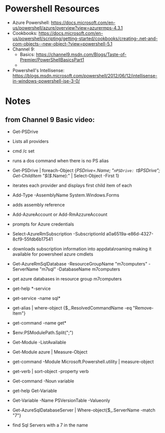 # Powershell Resources
* Azure Powershell: https://docs.microsoft.com/en-us/powershell/azure/overview?view=azurermps-4.3.1
* Cookbooks: https://docs.microsoft.com/en-us/powershell/scripting/getting-started/cookbooks/creating-.net-and-com-objects--new-object-?view=powershell-5.1
* Channel 9:
  * Basics: https://channel9.msdn.com/Blogs/Taste-of-Premier/PowerShellBasicsPart1
  * 
* Powershell's Intellisense: https://blogs.msdn.microsoft.com/powershell/2012/06/12/intellisense-in-windows-powershell-ise-3-0/


# Notes
## from Channel 9 Basic video:
*  Get-PSDrive
  * Lists all providers
*  cmd /c set
  * runs a dos command when there is no PS alias
*  Get-PSDrive | foreach-Object {$PSDrive=$_.Name; "`nPSDrive: `t$PSDrive"; Get-ChildItem "$($_.Name):" | Select-Object -First 1}
  * iterates each provider and displays first child item of each
*  Add-Type -AssemblyName System.Windows.Forms
  * adds assembly reference
*  Add-AzureAccount or Add-RmAzzureAccount
  * prompts for Azure credentials
*  Select-AzureRmSubscription -SubscriptionId a0a6519a-e86d-4327-8cf9-55fdb6b17541
  * downloads subscription information into appdata\roaming making it available for powersheel azure cmdlets
*  Get-AzureRmSqlDatabase -ResourceGroupName "m7computers" -ServerName "m7sql" -DatabaseName m7computers
  * get azure databases in resource group m7computers


*  get-help *-service

*  get-service -name sql*

*  get-alias | where-object {$_.ResolvedCommandName -eq "Remove-Item"}

*  get-command -name get*

*  $env:PSModulePath.Split(";")

*  Get-Module -ListAvailable

*  Get-Module azure | Measure-Object

*  get-command -Module Microsoft.Powershell.utility | measure-object

*  get-verb | sort-object -property verb

*  Get-command -Noun variable

*  get-help Get-Variable

*  Get-Variable -Name PSVersionTable -Valueonly

*  Get-AzureSqlDatabaseServer | Where-object{$_.ServerName -match "7"}
  * find Sql Servers with a 7 in the name

